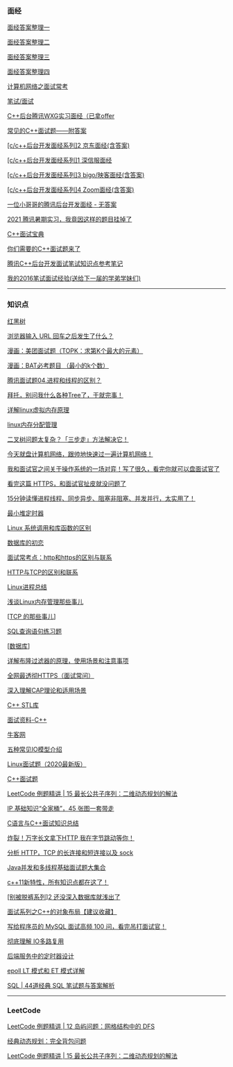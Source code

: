### 面经

[面经答案整理一](https://meik2333.com/posts/interview1/)

[面经答案整理二](https://meik2333.com/posts/interview2/)

[面经答案整理三](https://meik2333.com/posts/interview3/)

[面经答案整理四](https://meik2333.com/posts/interview4/)

[计算机网络之面试常考](https://www.nowcoder.com/discuss/1937?type=2&order=0&pos=14&page=2)

[笔试/面试](https://www.cnblogs.com/webary/tag/笔试%2F面试/)

[C++后台腾讯WXG实习面经（已拿offer](https://mp.weixin.qq.com/s?__biz=MzU2MTkwMTE4Nw==&mid=2247487932&idx=2&sn=ded87785e7135b9220b592f5a46ab0fa&chksm=fc70ea50cb076346d5d2e773b8633efcb21c60797701648dc34a7ca7ef11e3d6d9ac726d30ae&scene=0&xtrack=1&exportkey=AwpO52UZEKdtSMWLjKDyzjg%3D&pass_ticket=dTP4vQHP4GUGbmiafBk5ZMDwx7EUGJqQfsyKHD0ZVGrDGDNnH6%2Fu3VZP49jLlrk1#rd)

[常见的C++面试题——附答案](https://mp.weixin.qq.com/s?__biz=MzU3Njc5OTg4Mw==&mid=2247484846&idx=1&sn=7a8a09cd7d3140acf0ffd4c631b989a2&chksm=fd0f104aca78995c761a5280792519b3bb7e3f5c5c01e87e02e3286c5cbe960411827b2abb9c&scene=0&xtrack=1&exportkey=A16tmwpXISfT5%2FY00jD13QY%3D&pass_ticket=dTP4vQHP4GUGbmiafBk5ZMDwx7EUGJqQfsyKHD0ZVGrDGDNnH6%2Fu3VZP49jLlrk1#rd)

[[c/c++后台开发面经系列]2 京东面经(含答案)](https://mp.weixin.qq.com/s?__biz=MzI3NzcwNjY3NQ==&mid=2247483872&idx=1&sn=4d245efe694f0e5ba94962b2e036964a&chksm=eb63633cdc14ea2aaba00a2b2df16af03270dc3a89c532468af634a7002cef6c58d680136fa6&scene=0&xtrack=1&exportkey=A%2F%2FTVSrrOIxSNlEQSOpieZo%3D&pass_ticket=dTP4vQHP4GUGbmiafBk5ZMDwx7EUGJqQfsyKHD0ZVGrDGDNnH6%2Fu3VZP49jLlrk1#rd)

[[c/c++后台开发面经系列]1 深信服面经](https://mp.weixin.qq.com/s?__biz=MzI3NzcwNjY3NQ==&mid=2247483865&idx=1&sn=972e503e479a0d5f6c03eaf448df58fb&chksm=eb636305dc14ea13a39862f7a3b3a4f7978f99c524cbc51734757b7f0abb567d830cfb1c9b47&mpshare=1&scene=24&srcid=&sharer_sharetime=1582703245730&sharer_shareid=ad083dfbb456b99720581c2315ccd358&exportkey=A9mx%2FfqiFyv5xG3%2BPcds1ic%3D&pass_ticket=dTP4vQHP4GUGbmiafBk5ZMDwx7EUGJqQfsyKHD0ZVGrDGDNnH6%2Fu3VZP49jLlrk1#rd)

[[c/c++后台开发面经系列]3 bigo/映客面经(含答案)](https://mp.weixin.qq.com/s?__biz=MzI3NzcwNjY3NQ==&mid=2247483877&idx=1&sn=804195185b646bc311899c52bd5555fa&chksm=eb636339dc14ea2fa6f049ad1845b7edd510213e2d71c16d7bee7e6d6a3778ba2c9bf0a74682&scene=0&xtrack=1&exportkey=A6TiDl%2B4ZzcJb%2FxZFKSMNcU%3D&pass_ticket=dTP4vQHP4GUGbmiafBk5ZMDwx7EUGJqQfsyKHD0ZVGrDGDNnH6%2Fu3VZP49jLlrk1#rd)

[[c/c++后台开发面经系列]4 Zoom面经(含答案)](https://mp.weixin.qq.com/s?__biz=MzI3NzcwNjY3NQ==&mid=2247483910&idx=1&sn=3f3228c1faaecd193b62d74ac3ca1dae&chksm=eb6360dadc14e9cc3f9036026c5d1fde21b377611fed6933050ce023bcf38c609462861b5ce7&scene=0&xtrack=1&exportkey=A3x9YvG0AEl%2FOPD5PDku5hE%3D&pass_ticket=dTP4vQHP4GUGbmiafBk5ZMDwx7EUGJqQfsyKHD0ZVGrDGDNnH6%2Fu3VZP49jLlrk1#rd)

[一位小哥哥的腾讯后台开发面经 - 无答案](https://mp.weixin.qq.com/s?__biz=Mzg4MTA5MDE3OQ==&mid=2247483752&idx=1&sn=7213ef6c0e9a86df120d562aed855e09&chksm=cf6a0a84f81d8392d719b57f442f3ef849142083314171c8983d401ef82a5b196ad7798bc3d2&scene=0&xtrack=1&exportkey=A2g5CYp5BhdPdn4KMYI9EhU%3D&pass_ticket=dTP4vQHP4GUGbmiafBk5ZMDwx7EUGJqQfsyKHD0ZVGrDGDNnH6%2Fu3VZP49jLlrk1#rd)

[2021 腾讯暑期实习，我竟因这样的题目挂掉了](https://mp.weixin.qq.com/s?__biz=MzA5MzY4NTQwMA==&mid=2651016941&idx=4&sn=5b420834883ea297767e1cdb123a39e2&chksm=8badfd1abcda740c54ce081f8e577dca2fcc62bc3d63841958767a82b45bef2dbe28850302b6&scene=0&xtrack=1&exportkey=A8HulOqxzDItt7yVF%2FjxNmE%3D&pass_ticket=dTP4vQHP4GUGbmiafBk5ZMDwx7EUGJqQfsyKHD0ZVGrDGDNnH6%2Fu3VZP49jLlrk1#rd)

[C++面试宝典](https://www.nowcoder.com/tutorial/93/8ba2828006dd42879f3a9029eabde9f1)

[你们需要的C++面试题来了](https://mp.weixin.qq.com/s?__biz=MzIwODI3NDk4Mg==&mid=2247485013&idx=2&sn=b70948b45ae104a4feb1f6905412bc84&chksm=9704d51ca0735c0a48b4f3f191df6d6aa84232b406a5a35f1543b7c8ef6df4a8630b2d30583a&scene=0&xtrack=1&exportkey=A3gpgx0Xe2gAGxbfIw1lsLw%3D&pass_ticket=kghR2tZybuDSjhJ1DdKw9NBpn26hHHLSL9y9bABXnDHI2hiILChfPaQf%2BjzyxPLx#rd)

[腾讯C++后台开发面试笔试知识点参考笔记](https://mp.weixin.qq.com/s?__biz=MzA3MTU1MzMzNQ==&mid=2247485008&idx=1&sn=2096030cab1403fe4dcfe44278f770f1&chksm=9f2a9e08a85d171e8d1a6d37b8f5121d885ad415ca26c7b4a0df81c593e815776482cd01f964&scene=0&xtrack=1&exportkey=A37Q8hqDbNHctFNz26WZq48%3D&pass_ticket=YEO6O2qMY479vaEeH%2F1jtKRHGizQVnmYjkbhHP74kD%2FNPsG4S1qid5Z9wEaSzGqb#rd)

[我的2016笔试面试经验(送给下一届的学弟学妹们) ](https://www.nowcoder.com/discuss/18460)

---

### 知识点

[红黑树](https://www.jianshu.com/p/e136ec79235c)

[浏览器输入 URL 回车之后发生了什么？](https://mp.weixin.qq.com/s?__biz=MzIwNTc4NTEwOQ==&mid=2247487993&idx=2&sn=4d0e85664acf3f9b8e52ca657d4624c4&chksm=972ac083a05d49953c252befc538267d4c9e0250d28eb1a1408c6618717b4a990da9c15fb328&scene=0&xtrack=1&exportkey=A9B0A77uTco6vfW0%2FB94qvc%3D&pass_ticket=Q6IAjSjKVqZKcjHGt21AZGcwOAi3MHzOXrR78xxoMxdxrp64M%2FKX48msfsKs5Wck#rd)

[漫画：美团面试题（TOPK：求第K个最大的元素）](https://mp.weixin.qq.com/s?__biz=Mzg2NzA4MTkxNQ==&mid=2247487187&idx=2&sn=00e34b16b1dbaf97ece7c6d9e796a933&chksm=ce404507f937cc11fd77e1164abc8c97b753e1bd6d572fd781c172369adc85f534bb4560f67d&scene=0&xtrack=1&exportkey=A7bjM43mqBeyS42%2BcogAAgU%3D&pass_ticket=Q6IAjSjKVqZKcjHGt21AZGcwOAi3MHzOXrR78xxoMxdxrp64M%2FKX48msfsKs5Wck#rd)

[漫画：BAT必考题目 （最小的k个数）](https://mp.weixin.qq.com/s?__biz=MzI2NjI5MzU2Nw==&mid=2247484287&idx=1&sn=c7207c765c363e0f1e97c5fb58b1bfd5&chksm=ea911b2fdde69239971cf26b206e7d52c79b4be73792f42107b12737b3490c4d788402327547&scene=21#wechat_redirect)

[腾讯面试题04.进程和线程的区别？](https://blog.csdn.net/mxsgoden/article/details/8821936)

[拜托，别问我什么各种Tree了，干就完事！](https://mp.weixin.qq.com/s?__biz=MzI3NzcwNjY3NQ==&mid=2247483940&idx=1&sn=0c9b346ad35e0cd6b9c58b82a73bd5f9&chksm=eb6360f8dc14e9ee146bef73a0ffd6469b2b4599510d16a1038022b9e05aec526e02ec1ae4ab&scene=0&xtrack=1&exportkey=A9cinI1wvSa8f8lTlgf8Qk8%3D&pass_ticket=YEO6O2qMY479vaEeH%2F1jtKRHGizQVnmYjkbhHP74kD%2FNPsG4S1qid5Z9wEaSzGqb#rd)

[详解linux虚拟内存原理](https://mp.weixin.qq.com/s?__biz=MzU4NDM4MjA1Mg==&mid=2247484296&idx=1&sn=5e44aee6d9df11fe4420d48dea8e24d6&chksm=fd9be083caec69952cabedaf50ab07d3b72279188ad3c12df0c9f52350da7988dc401127dc6c&scene=0&xtrack=1&exportkey=A5v3Jy7jiUsFxmo%2BHJcw%2FXg%3D&pass_ticket=YEO6O2qMY479vaEeH%2F1jtKRHGizQVnmYjkbhHP74kD%2FNPsG4S1qid5Z9wEaSzGqb#rd)

[linux内存分配管理](https://mp.weixin.qq.com/s?__biz=MzU4NDM4MjA1Mg==&mid=2247484310&idx=1&sn=16d0d531877f4be9a44aca1ad832bec8&chksm=fd9be09dcaec698bb0d8e42cb8ccc7da71db34c1b6806544debb1e8835a9c284834a18297ce5&scene=0&xtrack=1&exportkey=A5HHjutf4PdQhWzBXQKW41s%3D&pass_ticket=YEO6O2qMY479vaEeH%2F1jtKRHGizQVnmYjkbhHP74kD%2FNPsG4S1qid5Z9wEaSzGqb#rd)

[二叉树问题太复杂？「三步走」方法解决它！](https://mp.weixin.qq.com/s?__biz=MzA5ODk3ODA4OQ==&mid=2648167191&idx=1&sn=6d8ce02aaf7376f94eee022ac2324568&chksm=88aa2351bfddaa470552469d23d6cb2da4191a242cee66a36b143a2722021ac3566abb60ac09&scene=0&xtrack=1&exportkey=A9s4RMf2ZuzgrMPyL2jQB7E%3D&pass_ticket=YEO6O2qMY479vaEeH%2F1jtKRHGizQVnmYjkbhHP74kD%2FNPsG4S1qid5Z9wEaSzGqb#rd)

[今天就盘计算机网络，跟帅地快速过一遍计算机网络！](https://mp.weixin.qq.com/s?__biz=Mzg2NzA4MTkxNQ==&mid=2247487231&idx=1&sn=2514355ae23974cc14dc18f13ff311c6&chksm=ce40452bf937cc3d1cb8af348376d7457ef61d03ca6e625c0adb9dfc3537a745b11641d0d91e&scene=0&xtrack=1&exportkey=A1I%2F21V6fztjYVdDSOIGLn0%3D&pass_ticket=YEO6O2qMY479vaEeH%2F1jtKRHGizQVnmYjkbhHP74kD%2FNPsG4S1qid5Z9wEaSzGqb#rd)

[我和面试官之间关于操作系统的一场对弈！写了很久，看完你就可以盘面试官了](https://mp.weixin.qq.com/s?__biz=Mzg2NzA4MTkxNQ==&mid=2247487214&idx=1&sn=38cbbd83ca62ecdcf6d476735d5f613d&chksm=ce40453af937cc2c842520ccb16f8a4309f6976c4bc5452cdccc24d8cd741bbeb37e854046f0&scene=0&xtrack=1&exportkey=A1a%2FU5g649%2FZL1DiHeBvWCQ%3D&pass_ticket=YEO6O2qMY479vaEeH%2F1jtKRHGizQVnmYjkbhHP74kD%2FNPsG4S1qid5Z9wEaSzGqb#rd)

[看完这篇 HTTPS，和面试官扯皮就没问题了](https://mp.weixin.qq.com/s?__biz=MzUyNjQxNjYyMg==&mid=2247487830&idx=2&sn=11257effafffe416cd13a035ad6f2fcf&chksm=fa0e7ed7cd79f7c1d8cdbddd53ab83faa39f2d05b16d2f7a120b065ce8862ca44f18392328db&scene=0&xtrack=1&exportkey=AyvwXSQRpFjsqTdY8dLbKho%3D&pass_ticket=YEO6O2qMY479vaEeH%2F1jtKRHGizQVnmYjkbhHP74kD%2FNPsG4S1qid5Z9wEaSzGqb#rd)

[15分钟读懂进程线程、同步异步、阻塞非阻塞、并发并行，太实用了！](https://mp.weixin.qq.com/s?__biz=MzI2OTQxMTM4OQ==&mid=2247491984&idx=2&sn=641c384c3d9e4f30e7e6f7627684aee3&chksm=eae214c2dd959dd40b8f45a1be2ca930cc5d0a7d1d7959ef40c362fda97851933082f3ab1ad9&scene=0&xtrack=1&exportkey=A%2FyV%2BKohNaveXFhIf27sml4%3D&pass_ticket=YEO6O2qMY479vaEeH%2F1jtKRHGizQVnmYjkbhHP74kD%2FNPsG4S1qid5Z9wEaSzGqb#rd)

[最小堆定时器](https://mp.weixin.qq.com/s?__biz=MzU4NDM4MjA1Mg==&mid=2247484288&idx=1&sn=f24f887db875acb138d29d0cd4701bb0&chksm=fd9be08bcaec699da0aa570fe610ee2c1e62638ea0a2a3859cdfb3fdd0cf293cdc63bace2a27&scene=0&xtrack=1&exportkey=Axb6szzXA0q9jC2C%2B2iEVM8%3D&pass_ticket=YEO6O2qMY479vaEeH%2F1jtKRHGizQVnmYjkbhHP74kD%2FNPsG4S1qid5Z9wEaSzGqb#rd)

[Linux 系统调用和库函数的区别](https://mp.weixin.qq.com/s?__biz=MzIwODI3NDk4Mg==&mid=2247484795&idx=2&sn=9a59f4883ff9448c7a43ed3532b6c008&chksm=9704d632a0735f244fc3f5228d3c84ceaa49d9ebffd8c561c4b681614e64c3b3c3ca72d12995&scene=0&xtrack=1&exportkey=AxguwZ7LZ%2F9QJWotr2aadoE%3D&pass_ticket=YEO6O2qMY479vaEeH%2F1jtKRHGizQVnmYjkbhHP74kD%2FNPsG4S1qid5Z9wEaSzGqb#rd)

[数据库的初恋](https://mp.weixin.qq.com/s?__biz=MzI3NzcwNjY3NQ==&mid=2247483920&idx=1&sn=24a8c66417bf27c8d6d479617bd594b3&chksm=eb6360ccdc14e9da78931d42ba6448aa9630199183e6d4062522889d9c5074bd70090a8886f1&scene=0&xtrack=1&exportkey=AwNe6e%2B6X%2FPXeguoRDkUED4%3D&pass_ticket=YEO6O2qMY479vaEeH%2F1jtKRHGizQVnmYjkbhHP74kD%2FNPsG4S1qid5Z9wEaSzGqb#rd)

[面试常考点：http和https的区别与联系](https://blog.csdn.net/xionghuixionghui/article/details/68569282)

[HTTP与TCP的区别和联系](https://blog.csdn.net/u013485792/article/details/52100533)

[Linux进程总结](https://mp.weixin.qq.com/s?__biz=MzI4MDEwNzAzNg==&mid=2649446675&idx=1&sn=540075dd25c7874a5f06957b989cbddc&chksm=f3a27860c4d5f1760f5bbe88bfb59513cb648a2a9bbfb6a29fffa17a3da2d514574bbbea2ba7&scene=0&xtrack=1&exportkey=A%2FuT%2B9QeC2gSgDAjlYYzBDs%3D&pass_ticket=QDl6Sz47X44kCfE%2FMsekc0cHQRQX2zN3l1PTg8Rt2sy6e2lickrTcMTN%2Bi21XScq#rd)

[浅谈Linux内存管理那些事儿](https://mp.weixin.qq.com/s?__biz=MzI2MTcxNjg5OA==&mid=2247484009&idx=1&sn=08cd17746acda15da3f521eae3c0bc45&chksm=ea576ca4dd20e5b22e7d46989da5c4c07b78f8e6186efd03f462b6cd938f4fdeccdf14005ce9&scene=0&xtrack=1&exportkey=AxaFVMXQU9Fy9YbBqhi5Yt0%3D&pass_ticket=QDl6Sz47X44kCfE%2FMsekc0cHQRQX2zN3l1PTg8Rt2sy6e2lickrTcMTN%2Bi21XScq#rd)

[[TCP 的那些事儿](https://www.cnblogs.com/sunsky303/p/10643263.html)]

[SQL查询语句练习题](https://zhuanlan.zhihu.com/p/55372544)

[[数据库](https://www.cnblogs.com/HHHzhihao/p/12609845.html)]

[详解布隆过滤器的原理，使用场景和注意事项](https://zhuanlan.zhihu.com/p/43263751)

[全网最透彻HTTPS（面试常问）](https://mp.weixin.qq.com/s?__biz=MzAwNDA2OTM1Ng==&mid=2453141883&idx=2&sn=3b93d3bed05ec0094a0cae77bf1cc82c&chksm=8cf2dbf8bb8552ee286c4799b30d3847a641760142e50234b12bd042f9d238b3291c161b5996&scene=0&xtrack=1&exportkey=AxsVX61UrEai8MMLL1KCneM%3D&pass_ticket=bkectU6wcfZcFKygAq6y4ReQosvMHt3K8G1aeEFKElgCtRMM0R8I2zae2dJBNUDd#rd)

[深入理解CAP理论和适用场景](https://mp.weixin.qq.com/s?__biz=MzI3ODg2OTY1OQ==&mid=2247486544&idx=2&sn=19bb73ec60a0cb0854142d93858b9376&chksm=eb512fa4dc26a6b2cc79f6863f14a127d11592cb9cd7f9ab847ef5a038eac59fe65c042ce240&scene=0&xtrack=1&exportkey=AwpeAbJ%2F7yB9l6is%2F7UtVpo%3D&pass_ticket=bkectU6wcfZcFKygAq6y4ReQosvMHt3K8G1aeEFKElgCtRMM0R8I2zae2dJBNUDd#rd)

[C++ STL库](https://blog.nowcoder.net/n/95824efb636f4442a440cc0acc929c79)

[面试资料-C++](https://blog.nowcoder.net/n/597b7119c7ff40308fc6f9b59fdb041d?from=sx21)

[牛客网](https://docs.qq.com/sheet/DQWRqeGJmQ1N1WEl5?c=A1A0AT0&tab=cdv9ja)

[五种常见IO模型介绍](https://mp.weixin.qq.com/s/rVTI-1J5a0rhy0RvPZXHXg)

[Linux面试题（2020最新版）](https://mp.weixin.qq.com/s/GAsIxGoS_XPr089pZGL16w)

[C++面试题](http://www.mianshigee.com/job/C-plus-plus/p1)

[LeetCode 例题精讲 | 15 最长公共子序列：二维动态规划的解法](https://mp.weixin.qq.com/s/dHIeiIQWAeynmYSq9IdqJg)

[IP 基础知识“全家桶”，45 张图一套带走](https://mp.weixin.qq.com/s/qydIO7NDfFTYs4-ZZlfgRg)

[C语言与C++面试知识总结](https://mp.weixin.qq.com/s/GPM_-nyWubcPjXV8Ug93qw)

[炸裂！万字长文拿下HTTP 我在字节跳动等你！](https://mp.weixin.qq.com/s/HFOU2zfpRTGRRiW2NwohaQ)

[分析 HTTP，TCP 的长连接和短连接以及 sock](https://mp.weixin.qq.com/s/KUVZrP_ytSaaRW5bQQjcSw)

[Java并发和多线程基础面试题大集合](https://mp.weixin.qq.com/s/pIVf97W4DuAPNxq6zgRvsQ)

[c++11新特性，所有知识点都在这了！](https://mp.weixin.qq.com/s/EyKZE_MbZ-KLB3myZpzCbw)

[[别被脱裤系列]2 还没深入数据库就浅出了](https://mp.weixin.qq.com/s/KnkktFsKOw9xMuMieciEog)

[面试系列之C++的对象布局【建议收藏】](https://mp.weixin.qq.com/s/y5ts0o0-ESrw4_-i4CHfjQ)

[写给程序员的 MySQL 面试高频 100 问，看完吊打面试官！](https://mp.weixin.qq.com/s/mXTLt53s5iv0YNPOq4Y6uQ)

[彻底理解 IO多路复用](https://mp.weixin.qq.com/s/LBZOOs7T2ZFCkKsT1VXK-g)

[后端服务中的定时器设计](https://mp.weixin.qq.com/s/t33b-KRq-nPsZG65ycABgw)

[epoll LT 模式和 ET 模式详解](https://mp.weixin.qq.com/s/n5qp8hX-LXdO1NgQt22EKA)

[SQL | 44道经典 SQL 笔试题与答案解析](https://mp.weixin.qq.com/s/E5P9XjsG27iO4OsZpkYPEw)


---

### LeetCode

[LeetCode 例题精讲 | 12 岛屿问题：网格结构中的 DFS](https://mp.weixin.qq.com/s?__biz=MzA5ODk3ODA4OQ==&mid=2648167208&idx=1&sn=d8118c7c0e0f57ea2bdd8aa4d6ac7ab7&chksm=88aa236ebfddaa78a6183cf6dcf88f82c5ff5efb7f5c55d6844d9104b307862869eb9032bd1f&scene=0&xtrack=1&exportkey=A4c9MaejeYrCco4FmGEPPsc%3D&pass_ticket=diGeb3cAaGn%2FticqnwUFCqXTUjzbYgGkUqF7EtM7PzKkPLbkgfrd%2FUb9iwC4edIY#rd)

[经典动态规划：完全背包问题](https://mp.weixin.qq.com/s?__biz=MzAxODQxMDM0Mw==&mid=2247485124&idx=1&sn=52068c8000b90a7a972dbd04658d79b7&chksm=9bd7f8ccaca071da66d3c9e567ab49b27c711db154c2f297f55fcd7c3c1156afa37b0ad60555&scene=0&xtrack=1&exportkey=AxJGZaR6Zn0%2BTdF3TOdT4xU%3D&pass_ticket=diGeb3cAaGn%2FticqnwUFCqXTUjzbYgGkUqF7EtM7PzKkPLbkgfrd%2FUb9iwC4edIY#rd)

[LeetCode 例题精讲 | 15 最长公共子序列：二维动态规划的解法](https://mp.weixin.qq.com/s/dHIeiIQWAeynmYSq9IdqJg)
